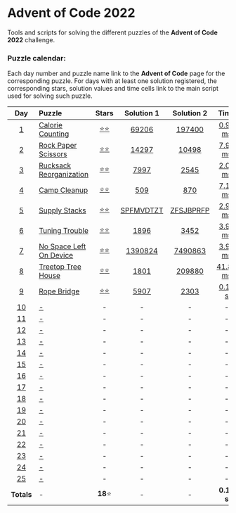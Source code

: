# Advent of Code 2022

Tools and scripts for solving the different puzzles of the **Advent of Code 2022** 
challenge.

### Puzzle calendar:
Each day number and puzzle name link to the **Advent of Code** page for the 
corresponding puzzle. For days with at least one solution registered, the 
corresponding stars, solution values and time cells link to the main script used for 
solving such puzzle.

|                  **Day**                   | **Puzzle**                                                     |                                               **Stars**                                               |                                           **Solution 1**                                           |                                           **Solution 2**                                           |                                             **Time**                                              |
|:------------------------------------------:|:---------------------------------------------------------------|:-----------------------------------------------------------------------------------------------------:|:--------------------------------------------------------------------------------------------------:|:--------------------------------------------------------------------------------------------------:|:-------------------------------------------------------------------------------------------------:|
|  [1](https://adventofcode.com/2022/day/1)  | [Calorie Counting](https://adventofcode.com/2022/day/1)        | [:star::star:](https://github.com/JaviLunes/AdventCode2022/tree/master/src/aoc2022/day_1/solution.py) |   [69206](https://github.com/JaviLunes/AdventCode2022/tree/master/src/aoc2022/day_1/solution.py)   |  [197400](https://github.com/JaviLunes/AdventCode2022/tree/master/src/aoc2022/day_1/solution.py)   | [0.99 ms](https://github.com/JaviLunes/AdventCode2022/tree/master/src/aoc2022/day_1/solution.py)  |
|  [2](https://adventofcode.com/2022/day/2)  | [Rock Paper Scissors](https://adventofcode.com/2022/day/2)     | [:star::star:](https://github.com/JaviLunes/AdventCode2022/tree/master/src/aoc2022/day_2/solution.py) |   [14297](https://github.com/JaviLunes/AdventCode2022/tree/master/src/aoc2022/day_2/solution.py)   |   [10498](https://github.com/JaviLunes/AdventCode2022/tree/master/src/aoc2022/day_2/solution.py)   | [7.98 ms](https://github.com/JaviLunes/AdventCode2022/tree/master/src/aoc2022/day_2/solution.py)  |
|  [3](https://adventofcode.com/2022/day/3)  | [Rucksack Reorganization](https://adventofcode.com/2022/day/3) | [:star::star:](https://github.com/JaviLunes/AdventCode2022/tree/master/src/aoc2022/day_3/solution.py) |   [7997](https://github.com/JaviLunes/AdventCode2022/tree/master/src/aoc2022/day_3/solution.py)    |   [2545](https://github.com/JaviLunes/AdventCode2022/tree/master/src/aoc2022/day_3/solution.py)    | [2.02 ms](https://github.com/JaviLunes/AdventCode2022/tree/master/src/aoc2022/day_3/solution.py)  |
|  [4](https://adventofcode.com/2022/day/4)  | [Camp Cleanup](https://adventofcode.com/2022/day/4)            | [:star::star:](https://github.com/JaviLunes/AdventCode2022/tree/master/src/aoc2022/day_4/solution.py) |    [509](https://github.com/JaviLunes/AdventCode2022/tree/master/src/aoc2022/day_4/solution.py)    |    [870](https://github.com/JaviLunes/AdventCode2022/tree/master/src/aoc2022/day_4/solution.py)    | [7.10 ms](https://github.com/JaviLunes/AdventCode2022/tree/master/src/aoc2022/day_4/solution.py)  |
|  [5](https://adventofcode.com/2022/day/5)  | [Supply Stacks](https://adventofcode.com/2022/day/5)           | [:star::star:](https://github.com/JaviLunes/AdventCode2022/tree/master/src/aoc2022/day_5/solution.py) | [SPFMVDTZT](https://github.com/JaviLunes/AdventCode2022/tree/master/src/aoc2022/day_5/solution.py) | [ZFSJBPRFP](https://github.com/JaviLunes/AdventCode2022/tree/master/src/aoc2022/day_5/solution.py) | [2.98 ms](https://github.com/JaviLunes/AdventCode2022/tree/master/src/aoc2022/day_5/solution.py)  |
|  [6](https://adventofcode.com/2022/day/6)  | [Tuning Trouble](https://adventofcode.com/2022/day/6)          | [:star::star:](https://github.com/JaviLunes/AdventCode2022/tree/master/src/aoc2022/day_6/solution.py) |   [1896](https://github.com/JaviLunes/AdventCode2022/tree/master/src/aoc2022/day_6/solution.py)    |   [3452](https://github.com/JaviLunes/AdventCode2022/tree/master/src/aoc2022/day_6/solution.py)    | [3.99 ms](https://github.com/JaviLunes/AdventCode2022/tree/master/src/aoc2022/day_6/solution.py)  |
|  [7](https://adventofcode.com/2022/day/7)  | [No Space Left On Device](https://adventofcode.com/2022/day/7) | [:star::star:](https://github.com/JaviLunes/AdventCode2022/tree/master/src/aoc2022/day_7/solution.py) |  [1390824](https://github.com/JaviLunes/AdventCode2022/tree/master/src/aoc2022/day_7/solution.py)  |  [7490863](https://github.com/JaviLunes/AdventCode2022/tree/master/src/aoc2022/day_7/solution.py)  | [3.99 ms](https://github.com/JaviLunes/AdventCode2022/tree/master/src/aoc2022/day_7/solution.py)  |
|  [8](https://adventofcode.com/2022/day/8)  | [Treetop Tree House](https://adventofcode.com/2022/day/8)      | [:star::star:](https://github.com/JaviLunes/AdventCode2022/tree/master/src/aoc2022/day_8/solution.py) |   [1801](https://github.com/JaviLunes/AdventCode2022/tree/master/src/aoc2022/day_8/solution.py)    |  [209880](https://github.com/JaviLunes/AdventCode2022/tree/master/src/aoc2022/day_8/solution.py)   | [41.89 ms](https://github.com/JaviLunes/AdventCode2022/tree/master/src/aoc2022/day_8/solution.py) |
|  [9](https://adventofcode.com/2022/day/9)  | [Rope Bridge](https://adventofcode.com/2022/day/9)             | [:star::star:](https://github.com/JaviLunes/AdventCode2022/tree/master/src/aoc2022/day_9/solution.py) |   [5907](https://github.com/JaviLunes/AdventCode2022/tree/master/src/aoc2022/day_9/solution.py)    |   [2303](https://github.com/JaviLunes/AdventCode2022/tree/master/src/aoc2022/day_9/solution.py)    |  [0.11 s](https://github.com/JaviLunes/AdventCode2022/tree/master/src/aoc2022/day_9/solution.py)  |
| [10](https://adventofcode.com/2022/day/10) | [-](https://adventofcode.com/2022/day/10)                      |                                                   -                                                   |                                                 -                                                  |                                                 -                                                  |                                                 -                                                 |
| [11](https://adventofcode.com/2022/day/11) | [-](https://adventofcode.com/2022/day/11)                      |                                                   -                                                   |                                                 -                                                  |                                                 -                                                  |                                                 -                                                 |
| [12](https://adventofcode.com/2022/day/12) | [-](https://adventofcode.com/2022/day/12)                      |                                                   -                                                   |                                                 -                                                  |                                                 -                                                  |                                                 -                                                 |
| [13](https://adventofcode.com/2022/day/13) | [-](https://adventofcode.com/2022/day/13)                      |                                                   -                                                   |                                                 -                                                  |                                                 -                                                  |                                                 -                                                 |
| [14](https://adventofcode.com/2022/day/14) | [-](https://adventofcode.com/2022/day/14)                      |                                                   -                                                   |                                                 -                                                  |                                                 -                                                  |                                                 -                                                 |
| [15](https://adventofcode.com/2022/day/15) | [-](https://adventofcode.com/2022/day/15)                      |                                                   -                                                   |                                                 -                                                  |                                                 -                                                  |                                                 -                                                 |
| [16](https://adventofcode.com/2022/day/16) | [-](https://adventofcode.com/2022/day/16)                      |                                                   -                                                   |                                                 -                                                  |                                                 -                                                  |                                                 -                                                 |
| [17](https://adventofcode.com/2022/day/17) | [-](https://adventofcode.com/2022/day/17)                      |                                                   -                                                   |                                                 -                                                  |                                                 -                                                  |                                                 -                                                 |
| [18](https://adventofcode.com/2022/day/18) | [-](https://adventofcode.com/2022/day/18)                      |                                                   -                                                   |                                                 -                                                  |                                                 -                                                  |                                                 -                                                 |
| [19](https://adventofcode.com/2022/day/19) | [-](https://adventofcode.com/2022/day/19)                      |                                                   -                                                   |                                                 -                                                  |                                                 -                                                  |                                                 -                                                 |
| [20](https://adventofcode.com/2022/day/20) | [-](https://adventofcode.com/2022/day/20)                      |                                                   -                                                   |                                                 -                                                  |                                                 -                                                  |                                                 -                                                 |
| [21](https://adventofcode.com/2022/day/21) | [-](https://adventofcode.com/2022/day/21)                      |                                                   -                                                   |                                                 -                                                  |                                                 -                                                  |                                                 -                                                 |
| [22](https://adventofcode.com/2022/day/22) | [-](https://adventofcode.com/2022/day/22)                      |                                                   -                                                   |                                                 -                                                  |                                                 -                                                  |                                                 -                                                 |
| [23](https://adventofcode.com/2022/day/23) | [-](https://adventofcode.com/2022/day/23)                      |                                                   -                                                   |                                                 -                                                  |                                                 -                                                  |                                                 -                                                 |
| [24](https://adventofcode.com/2022/day/24) | [-](https://adventofcode.com/2022/day/24)                      |                                                   -                                                   |                                                 -                                                  |                                                 -                                                  |                                                 -                                                 |
| [25](https://adventofcode.com/2022/day/25) | [-](https://adventofcode.com/2022/day/25)                      |                                                   -                                                   |                                                 -                                                  |                                                 -                                                  |                                                 -                                                 |
|                 **Totals**                 | -                                                              |                                             **18**:star:                                              |                                                 -                                                  |                                                 -                                                  |                                            **0.18 s**                                             |
